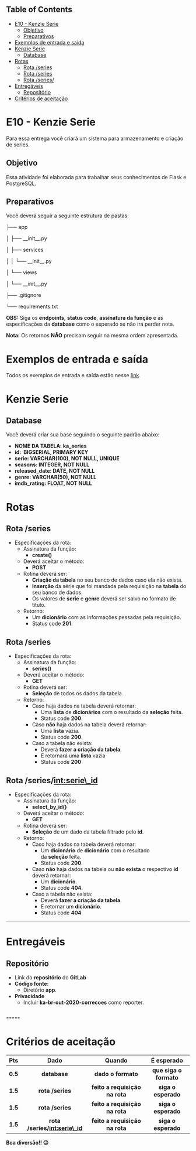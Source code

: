 ﻿## **Table of Contents**
- [E10 - Kenzie Serie](https://npepa32v9l.execute-api.us-east-1.amazonaws.com/v2/?project_id=19989138&filename=python/outubro-20/3a_e_01_kenzie_serie.html&ref=master#mcetoc_1f4uinjti1) 
  - [Objetivo](https://npepa32v9l.execute-api.us-east-1.amazonaws.com/v2/?project_id=19989138&filename=python/outubro-20/3a_e_01_kenzie_serie.html&ref=master#mcetoc_1f4uinjti2)
  - [Preparativos](https://npepa32v9l.execute-api.us-east-1.amazonaws.com/v2/?project_id=19989138&filename=python/outubro-20/3a_e_01_kenzie_serie.html&ref=master#mcetoc_1f4uinjti3)
- [Exemplos de entrada e saída](https://npepa32v9l.execute-api.us-east-1.amazonaws.com/v2/?project_id=19989138&filename=python/outubro-20/3a_e_01_kenzie_serie.html&ref=master#mcetoc_1f5tee5tf1)
- [Kenzie Serie](https://npepa32v9l.execute-api.us-east-1.amazonaws.com/v2/?project_id=19989138&filename=python/outubro-20/3a_e_01_kenzie_serie.html&ref=master#mcetoc_1f4uinjti1) 
  - [Database](https://npepa32v9l.execute-api.us-east-1.amazonaws.com/v2/?project_id=19989138&filename=python/outubro-20/3a_e_01_kenzie_serie.html&ref=master#mcetoc_1f5eg5m2j0)
- [Rotas](https://npepa32v9l.execute-api.us-east-1.amazonaws.com/v2/?project_id=19989138&filename=python/outubro-20/3a_e_01_kenzie_serie.html&ref=master#mcetoc_1f5eg5m2j1) 
  - [Rota /series](https://npepa32v9l.execute-api.us-east-1.amazonaws.com/v2/?project_id=19989138&filename=python/outubro-20/3a_e_01_kenzie_serie.html&ref=master#mcetoc_1f5eg5m2j2)
  - [Rota /series](https://npepa32v9l.execute-api.us-east-1.amazonaws.com/v2/?project_id=19989138&filename=python/outubro-20/3a_e_01_kenzie_serie.html&ref=master#mcetoc_1f5eg5m2j4)
  - [Rota /series/](https://npepa32v9l.execute-api.us-east-1.amazonaws.com/v2/?project_id=19989138&filename=python/outubro-20/3a_e_01_kenzie_serie.html&ref=master#mcetoc_1f5ei3hp56)
- [Entregáveis ](https://npepa32v9l.execute-api.us-east-1.amazonaws.com/v2/?project_id=19989138&filename=python/outubro-20/3a_e_01_kenzie_serie.html&ref=master#mcetoc_1egvoav555j)
  - [Repositório ](https://npepa32v9l.execute-api.us-east-1.amazonaws.com/v2/?project_id=19989138&filename=python/outubro-20/3a_e_01_kenzie_serie.html&ref=master#mcetoc_1egvrpv6k1l4)
- [Critérios de aceitação ](https://npepa32v9l.execute-api.us-east-1.amazonaws.com/v2/?project_id=19989138&filename=python/outubro-20/3a_e_01_kenzie_serie.html&ref=master#mcetoc_1eh146n6m3)
# **E10 - Kenzie Serie**
Para essa entrega você criará um sistema para armazenamento e criação de series.


## **Objetivo**
Essa atividade foi elaborada para trabalhar seus conhecimentos de Flask e PostgreSQL.


## **Preparativos**
Você deverá seguir a seguinte estrutura de pastas:

├── app

│   ├── \_\_init\_\_.py

│   ├── services

│   │   └── \_\_init\_\_.py

│   └── views

│       └── \_\_init\_\_.py

├── .gitignore

└── requirements.txt



**OBS:** Siga os **endpoints,** **status code**, **assinatura da função** e as especificações da **database** como o esperado se não irá perder nota.

**Nota:** Os retornos **NÃO** precisam seguir na mesma ordem apresentada.


# **Exemplos de entrada e saída**
Todos os exemplos de entrada e saída estão nesse [link](https://gitlab.com/cauanf/3a_kenzie_serie).


# **Kenzie Serie**
## **Database**
Você deverá criar sua base seguindo o seguinte padrão abaixo:

- **NOME DA TABELA: ka\_series**
- **id:  BIGSERIAL, PRIMARY KEY**
- **serie: VARCHAR(100), NOT NULL, UNIQUE**
- **seasons: INTEGER, NOT NULL**
- **released\_date: DATE, NOT NULL**
- **genre: VARCHAR(50), NOT NULL**
- **imdb\_rating: FLOAT, NOT NULL**


# **Rotas**
## **Rota /series**
- Especificações da rota: 
  - Assinatura da função: 
    - **create()**
  - Deverá aceitar o método: 
    - **POST**
  - Rotina deverá ser: 
    - **Criação da tabela** no seu banco de dados caso ela não exista.
    - **Inserção** da série que foi mandada pela requisição na **tabela** do seu banco de dados.
    - Os valores de **serie** e **genre** deverá ser salvo no formato de título.
  - Retorno: 
    - Um **dicionário** com as informações pessadas pela requisição.
    - Status code **201**.


## **Rota /series**
- Especificações da rota: 
  - Assinatura da função: 
    - **series()**
  - Deverá aceitar o método: 
    - **GET**
  - Rotina deverá ser: 
    - **Seleção** de todos os dados da tabela.
  - Retorno: 
    - Caso haja dados na tabela deverá retornar:  
      - Uma **lista** de **dicionários** com o resultado da **seleção** feita.
      - Status code **200**.
    - Caso **não** haja dados na tabela deverá retornar: 
      - Uma **lista** vazia.
      - Status code **200**.
    - Caso a tabela não exista: 
      - Deverá **fazer a criação da tabela**.
      - E retornará uma **lista** vazia
      - Status code **200**


## **Rota /series/<int:serie\_id>**
- Especificações da rota: 
  - Assinatura da função: 
    - **select\_by\_id()**
  - Deverá aceitar o método: 
    - **GET**
  - Rotina deverá ser: 
    - **Seleção** de um dado da tabela filtrado pelo **id**.
  - Retorno: 
    - Caso haja dados na tabela deverá retornar:  
      - Um **dicionário** de **dicionário** com o resultado da **seleção** feita.
      - Status code **200**.
    - Caso **não** haja dados na tabela ou **não exista** o respectivo **id** deverá retornar: 
      - Um **dicionário**.
      - Status code **404**.
    - Caso a tabela não exista: 
      - Deverá **fazer a criação da tabela**.
      - E retornar um **dicionário**.
      - Status code **404**
-----
# **Entregáveis** 
## **Repositório** 
- Link do **repositório** do **GitLab** 
- **Código fonte:** 
  - Diretório **app**. 
- **Privacidade** 
  - Incluir **ka-br-out-2020-correcoes** como reporter. 
### -----
# **Critérios de aceitação** 

|**Pts** |**Dado** |**Quando** |**É esperado** |
| :-: | :-: | :-: | :-: |
|**0.5**|**database**|**dado o formato**|**que siga o formato**|
|**1.5**|**rota /series**|**feito a requisição na rota**|**siga o esperado**|
|**1.5**|**rota /series**|**feito a requisição na rota**|**siga o esperado**|
|**1.5**|**rota /series/<int:serie\_id>**|**feito a requisição na rota**|**siga o esperado**|
**Boa diversão!! 😉**







